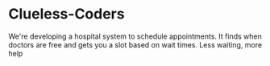 # Clueless-Coders
We're developing a hospital system to schedule appointments. It finds when doctors are free and gets you a slot based on wait times. Less waiting, more help
